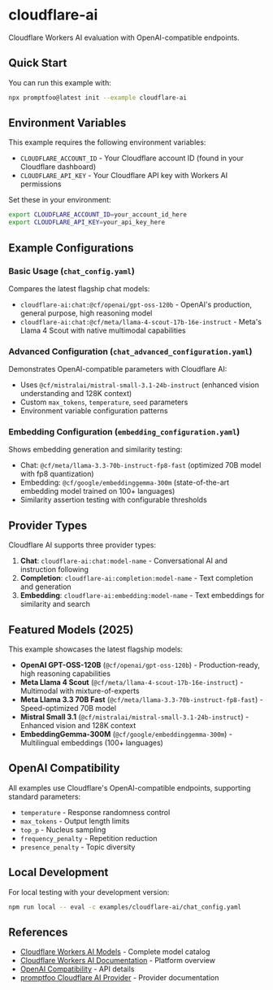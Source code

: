 # cloudflare-ai

Cloudflare Workers AI evaluation with OpenAI-compatible endpoints.

## Quick Start

You can run this example with:

```bash
npx promptfoo@latest init --example cloudflare-ai
```

## Environment Variables

This example requires the following environment variables:

- `CLOUDFLARE_ACCOUNT_ID` - Your Cloudflare account ID (found in your Cloudflare dashboard)
- `CLOUDFLARE_API_KEY` - Your Cloudflare API key with Workers AI permissions

Set these in your environment:

```bash
export CLOUDFLARE_ACCOUNT_ID=your_account_id_here
export CLOUDFLARE_API_KEY=your_api_key_here
```

## Example Configurations

### Basic Usage (`chat_config.yaml`)

Compares the latest flagship chat models:

- `cloudflare-ai:chat:@cf/openai/gpt-oss-120b` - OpenAI's production, general purpose, high reasoning model
- `cloudflare-ai:chat:@cf/meta/llama-4-scout-17b-16e-instruct` - Meta's Llama 4 Scout with native multimodal capabilities

### Advanced Configuration (`chat_advanced_configuration.yaml`)

Demonstrates OpenAI-compatible parameters with Cloudflare AI:

- Uses `@cf/mistralai/mistral-small-3.1-24b-instruct` (enhanced vision understanding and 128K context)
- Custom `max_tokens`, `temperature`, `seed` parameters
- Environment variable configuration patterns

### Embedding Configuration (`embedding_configuration.yaml`)

Shows embedding generation and similarity testing:

- Chat: `@cf/meta/llama-3.3-70b-instruct-fp8-fast` (optimized 70B model with fp8 quantization)
- Embedding: `@cf/google/embeddinggemma-300m` (state-of-the-art embedding model trained on 100+ languages)
- Similarity assertion testing with configurable thresholds

## Provider Types

Cloudflare AI supports three provider types:

1. **Chat**: `cloudflare-ai:chat:model-name` - Conversational AI and instruction following
2. **Completion**: `cloudflare-ai:completion:model-name` - Text completion and generation
3. **Embedding**: `cloudflare-ai:embedding:model-name` - Text embeddings for similarity and search

## Featured Models (2025)

This example showcases the latest flagship models:

- **OpenAI GPT-OSS-120B** (`@cf/openai/gpt-oss-120b`) - Production-ready, high reasoning capabilities
- **Meta Llama 4 Scout** (`@cf/meta/llama-4-scout-17b-16e-instruct`) - Multimodal with mixture-of-experts
- **Meta Llama 3.3 70B Fast** (`@cf/meta/llama-3.3-70b-instruct-fp8-fast`) - Speed-optimized 70B model
- **Mistral Small 3.1** (`@cf/mistralai/mistral-small-3.1-24b-instruct`) - Enhanced vision and 128K context
- **EmbeddingGemma-300M** (`@cf/google/embeddinggemma-300m`) - Multilingual embeddings (100+ languages)

## OpenAI Compatibility

All examples use Cloudflare's OpenAI-compatible endpoints, supporting standard parameters:

- `temperature` - Response randomness control
- `max_tokens` - Output length limits
- `top_p` - Nucleus sampling
- `frequency_penalty` - Repetition reduction
- `presence_penalty` - Topic diversity

## Local Development

For local testing with your development version:

```bash
npm run local -- eval -c examples/cloudflare-ai/chat_config.yaml
```

## References

- [Cloudflare Workers AI Models](https://developers.cloudflare.com/workers-ai/models/) - Complete model catalog
- [Cloudflare Workers AI Documentation](https://developers.cloudflare.com/workers-ai/) - Platform overview
- [OpenAI Compatibility](https://developers.cloudflare.com/workers-ai/configuration/open-ai-compatibility/) - API details
- [promptfoo Cloudflare AI Provider](../../site/docs/providers/cloudflare-ai.md) - Provider documentation
